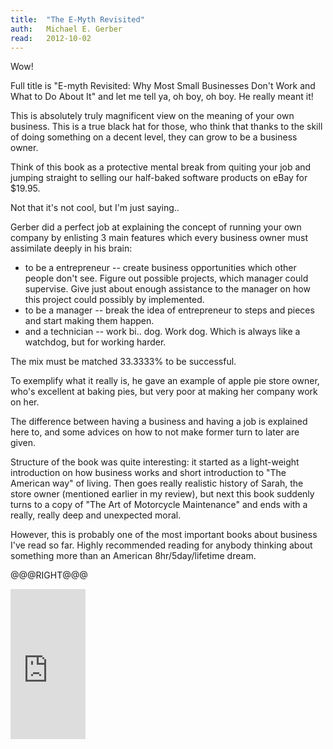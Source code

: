 ```yaml
---
title:	"The E-Myth Revisited"
auth:	Michael E. Gerber
read:	2012-10-02
---
```





Wow!

Full title is "E-myth Revisited: Why Most Small Businesses Don't Work and
What to Do About It" and let me tell ya, oh boy, oh boy. He really meant
it!

This is absolutely truly magnificent view on the meaning of your own
business. This is a true black hat for those, who think that thanks to the
skill of doing something on a decent level, they can grow to be a business
owner.

Think of this book as a protective mental break from quiting your job and
jumping straight to selling our half-baked software products on eBay for
$19.95.

Not that it's not cool, but I'm just saying..

Gerber did a perfect job at explaining the concept of running your own company
by enlisting 3 main features which every business owner must assimilate
deeply in his brain:
+ to be a entrepreneur -- create business opportunities which other people
  don't see. Figure out possible projects, which manager could supervise.
  Give just about enough assistance to the manager on how this project could
  possibly by implemented.
+ to be a manager -- break the idea of entrepreneur to steps and pieces and
  start making them happen.
+ and a technician -- work bi.. dog. Work dog. Which is always like a
  watchdog, but for working harder.

The mix must be matched 33.3333% to be successful.

To exemplify what it really is, he gave an example of apple pie store owner,
who's excellent at baking pies, but very poor at making her company work on
her.

The difference between having a business and having a job is explained here
to, and some advices on how to not make former turn to later are given.

Structure of the book was quite interesting: it started as a light-weight
introduction on how business works and short introduction to "The American
way" of living. Then goes really realistic history of Sarah, the store owner
(mentioned earlier in my review), but next this book suddenly turns to
a copy of "The Art of Motorcycle Maintenance" and ends with a really,
really deep and unexpected moral.

However, this is probably one of the most important books about business
I've read so far. Highly recommended reading for anybody thinking about
something more than an American 8hr/5day/lifetime dream.

@@@RIGHT@@@

<iframe src="http://rcm.amazon.com/e/cm?lt1=_blank&bc1=FFFFFF&IS2=1&bg1=FFFFFF&fc1=000000&lc1=FF0000&t=wojcadamkoszh-20&o=1&p=8&l=as4&m=amazon&f=ifr&ref=ss_til&asins=0887307280" style="width:120px;height:240px;" scrolling="no" marginwidth="0" marginheight="0" frameborder="0"></iframe>


